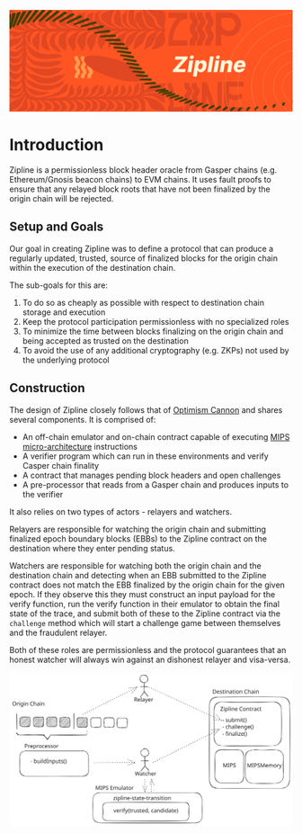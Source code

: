 ![](./graphics/banner.png)

# Introduction

Zipline is a permissionless block header oracle from Gasper chains (e.g. Ethereum/Gnosis beacon chains) to EVM chains. It uses fault proofs to ensure that any relayed block roots that have not been finalized by the origin chain will be rejected.

## Setup and Goals

Our goal in creating Zipline was to define a protocol that can produce a regularly updated, trusted, source of finalized blocks for the origin chain within the execution of the destination chain.

The sub-goals for this are:

1. To do so as cheaply as possible with respect to destination chain storage and execution
2. Keep the protocol participation permissionless with no specialized roles
3. To minimize the time between blocks finalizing on the origin chain and being accepted as trusted on the destination
4. To avoid the use of any additional cryptography (e.g. ZKPs) not used by the underlying protocol

## Construction

The design of Zipline closely follows that of [Optimism Cannon](https://github.com/ethereum-optimism/cannon) and shares several components. It is comprised of:

- An off-chain emulator and on-chain contract capable of executing [MIPS micro-architecture](https://en.wikipedia.org/wiki/MIPS_architecture) instructions
- A verifier program which can run in these environments and verify Casper chain finality
- A contract that manages pending block headers and open challenges
- A pre-processor that reads from a Gasper chain and produces inputs to the verifier

It also relies on two types of actors - relayers and watchers. 

Relayers are responsible for watching the origin chain and submitting finalized epoch boundary blocks (EBBs) to the Zipline contract on the destination where they enter pending status.

Watchers are responsible for watching both the origin chain and the destination chain and detecting when an EBB submitted to the Zipline contract does not match the EBB finalized by the origin chain for the given epoch. If they observe this they must construct an input payload for the verify function, run the verify function in their emulator to obtain the final state of the trace, and submit both of these to the Zipline contract via the `challenge` method which will start a challenge game between themselves and the fraudulent relayer.

Both of these roles are permissionless and the protocol guarantees that an honest watcher will always win against an dishonest relayer and visa-versa.

![Protocol Architecture](./graphics/architecture.excalidraw.svg)
